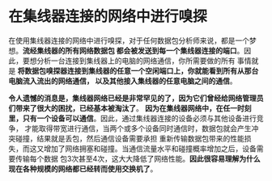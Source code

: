 在集线器连接的网络中进行嗅探
===========================================================================
在使用集线器连接的网络中进行嗅探，对于任何数据包分析师来说，都是一个梦想。**流经集线器的所有网络数据包
都会被发送到每一个集线器连接的端口**。因此，要想分析一台连接到集线器上的电脑的网络通信，你所需要做的所有
事情就是 **将数据包嗅探器连接到集线器的任意一个空闲端口上，你就能看到所有从那台电脑流入流出的网络通信，
以及其他接入集线器的任意电脑之间的通信**。

**令人遗憾的消息是，集线器网络已经是非常罕见的了，因为它们曾经给网络管理员们带来了很大的困扰，已经基本被淘汰了**。
**因为在集线器网络中，在任一时刻里，只有一个设备可以通信**。因此，通过集线器连接的设备必须与其他设备进行竞争，
才能取得带宽进行通信，当两个或多个设备同时通信时，数据包就会产生冲突碰撞，结果就是丢包，然后通信设备需要承担
重新传输数据包带来的性能损失，而这又增加了网络拥塞和碰撞。当通信流量水平和碰撞概率增加之后，设备需要传输每个数据
包3次甚至4次，这大大降低了网络性能。**因此很容易理解为什么现在各种规模的网络都已经转而使用交换机了**。


